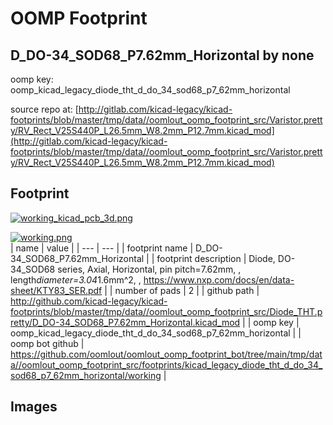 # OOMP Footprint  
## D_DO-34_SOD68_P7.62mm_Horizontal  by none  
  
oomp key: oomp_kicad_legacy_diode_tht_d_do_34_sod68_p7_62mm_horizontal  
  
source repo at: [http://gitlab.com/kicad-legacy/kicad-footprints/blob/master/tmp/data//oomlout_oomp_footprint_src/Varistor.pretty/RV_Rect_V25S440P_L26.5mm_W8.2mm_P12.7mm.kicad_mod](http://gitlab.com/kicad-legacy/kicad-footprints/blob/master/tmp/data//oomlout_oomp_footprint_src/Varistor.pretty/RV_Rect_V25S440P_L26.5mm_W8.2mm_P12.7mm.kicad_mod)  
## Footprint  
  
[![working_kicad_pcb_3d.png](working_kicad_pcb_3d_600.png)](working_kicad_pcb_3d.png)  
  
[![working.png](working_600.png)](working.png)  
| name | value | 
| --- | --- | 
| footprint name | D_DO-34_SOD68_P7.62mm_Horizontal | 
| footprint description | Diode, DO-34_SOD68 series, Axial, Horizontal, pin pitch=7.62mm, , length*diameter=3.04*1.6mm^2, , https://www.nxp.com/docs/en/data-sheet/KTY83_SER.pdf | 
| number of pads | 2 | 
| github path | http://github.com/kicad-legacy/kicad-footprints/blob/master/tmp/data//oomlout_oomp_footprint_src/Diode_THT.pretty/D_DO-34_SOD68_P7.62mm_Horizontal.kicad_mod | 
| oomp key | oomp_kicad_legacy_diode_tht_d_do_34_sod68_p7_62mm_horizontal | 
| oomp bot github | https://github.com/oomlout/oomlout_oomp_footprint_bot/tree/main/tmp/data//oomlout_oomp_footprint_src/footprints/kicad_legacy_diode_tht_d_do_34_sod68_p7_62mm_horizontal/working | 
## Images  
